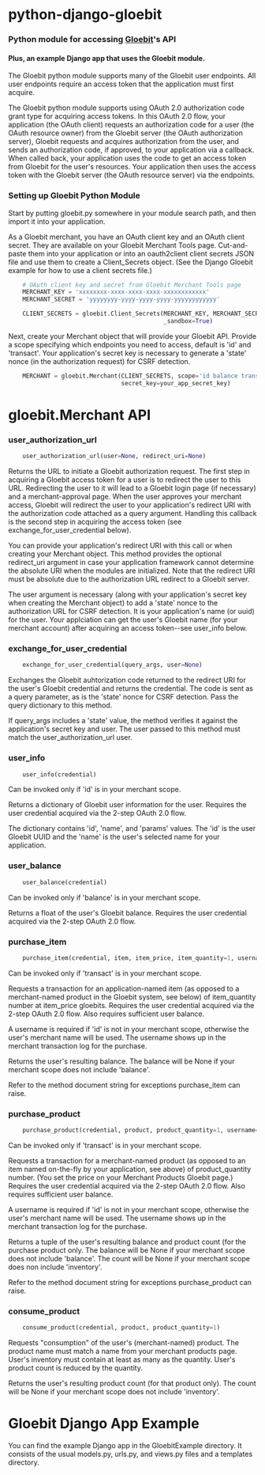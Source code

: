 python-django-gloebit
=====================

### Python module for accessing [Gloebit](http://dev.gloebit.com/#integration)'s API
#### Plus, an example Django app that uses the Gloebit module.

The Gloebit python module supports many of the Gloebit user endpoints.
All user endpoints require an access token that the application must first acquire.

The Gloebit python module supports using OAuth 2.0 authorization code grant type for acquiring access tokens.  In this OAuth 2.0 flow, your application (the OAuth client) requests an authorization code for a user (the OAuth resource owner) from the Gloebit server (the OAuth authorization server), Gloebit requests and acquires authorization from the user, and sends an authorization code, if approved, to your application via a callback.  When called back, your application uses the code to get an access token from Gloebit for the user's resources.  Your application then uses the access token with the Gloebit server (the OAuth resource server) via the endpoints.

### Setting up Gloebit Python Module

Start by putting gloebit.py somewhere in your module search path, and
then import it into your application.

As a Gloebit merchant, you have an OAuth client key and an OAuth client secret.  They are available on your Gloebit Merchant Tools page.  Cut-and-paste them into your application or into an oauth2client client secrets JSON file and use them to create a Client_Secrets object.  (See the Django Gloebit example for how to use a client secrets file.)

```python
    # OAuth client key and secret from Gloebit Merchant Tools page
    MERCHANT_KEY = 'xxxxxxxx-xxxx-xxxx-xxxx-xxxxxxxxxxxx'
    MERCHANT_SECRET = 'yyyyyyyy-yyyy-yyyy-yyyy-yyyyyyyyyyyy'

    CLIENT_SECRETS = gloebit.Client_Secrets(MERCHANT_KEY, MERCHANT_SECRET,
                                            _sandbox=True)
```

Next, create your Merchant object that will provide your Gloebit API.  Provide a scope specifying which endpoints you need to access, default is 'id' and 'transact'.  Your application's secret key is necessary to generate a 'state' nonce (in the authorization request) for CSRF detection.

```python
    MERCHANT = gloebit.Merchant(CLIENT_SECRETS, scope='id balance transact',
                                secret_key=your_app_secret_key)
```

gloebit.Merchant API
====================

### user_authorization_url

```python
    user_authorization_url(user=None, redirect_uri=None)
```

Returns the URL to initiate a Gloebit authorization request.  The first step in acquiring a Gloebit access token for a user is to redirect the user to this URL.  Redirecting the user to it will lead to a Gloebit login page (if necessary) and a merchant-approval page.  When the user approves your merchant access, Gloebit will redirect the user to your application's redirect URI with the authorization code attached as a query argument.  Handling this callback is the second step in acquiring the access token (see exchange_for_user_credential below).

You can provide your application's redirect URI with this call or when creating your Merchant object.  This method provides the optional redirect_uri argument in case your application framework cannot determine the absolute URI when the modules are initialized.  Note that the redirect URI must be absolute due to the authorization URL redirect to a Gloebit server.

The user argument is necessary (along with your application's secret key when creating the Merchant object) to add a 'state' nonce to the authorization URL for CSRF detection.  It is your application's name (or uuid) for the user.  Your applciation can get the user's Gloebit name (for your merchant account) after acquiring an access token--see user_info below.

### exchange_for_user_credential

```python
    exchange_for_user_credential(query_args, user=None)
```

Exchanges the Gloebit auhtorization code returned to the redirect URI for the user's Gloebit credential and returns the credential.  The code is sent as a query parameter, as is the 'state' nonce for CSRF detection.  Pass the query dictionary to this method.

If query_args includes a 'state' value, the method verifies it against the application's secret key and user.  The user passed to this method must match the user_authorization_url user.

### user_info

```python
    user_info(credential)
```

Can be invoked only if 'id' is in your merchant scope.

Returns a dictionary of Gloebit user information for the user.  Requires the user credential acquired via the 2-step OAuth 2.0 flow.

The dictionary contains 'id', 'name', and 'params' values.  The 'id' is the user Gloebit UUID and the 'name' is the user's selected name for your application.

### user_balance

```python
    user_balance(credential)
```

Can be invoked only if 'balance' is in your merchant scope.

Returns a float of the user's Gloebit balance.  Requires the user credential acquired via the 2-step OAuth 2.0 flow.

### purchase_item

```python
    purchase_item(credential, item, item_price, item_quantity=1, username=None)
```

Can be invoked only if 'transact' is in your merchant scope.

Requests a transaction for an application-named item (as opposed to a merchant-named product in the Gloebit system, see below) of item_quantity number at item_price gloebits.  Requires the user credential acquired via the 2-step OAuth 2.0 flow.  Also requires sufficient user balance.

A username is required if 'id' is not in your merchant scope, otherwise the user's merchant name will be used.  The username shows up in the merchant transaction log for the purchase.

Returns the user's resulting balance.  The balance will be None if your
merchant scope does not include 'balance'.

Refer to the method document string for exceptions purchase_item can raise.

### purchase_product

```python
    purchase_product(credential, product, product_quantity=1, username=None)
```

Can be invoked only if 'transact' is in your merchant scope.

Requests a transaction for a merchant-named product (as opposed to an item named on-the-fly by your application, see above) of product_quantity number.  (You set the price on your Merchant Products Gloebit page.)  Requires the user credential acquired via the 2-step OAuth 2.0 flow.  Also requires sufficient user balance.

A username is required if 'id' is not in your merchant scope, otherwise the user's merchant name will be used.  The username shows up in the merchant transaction log for the purchase.

Returns a tuple of the user's resulting balance and product count (for the
purchase product only.  The balance will be None if your merchant scope does
not include 'balance'.  The count will be None if your merchant scope does
non include 'inventory'.

Refer to the method document string for exceptions purchase_product can raise.

### consume_product

```python
    consume_product(credential, product, product_quantity=1)
```

Requests "consumption" of the user's (merchant-named) product.  The product
name must match a name from your merchant products page.  User's inventory
must contain at least as many as the quantity.  User's product count is
reduced by the quantity.

Returns the user's resulting product count (for that product only).  The count
will be None if your merchant scope does not include 'inventory'.

Gloebit Django App Example
==========================

You can find the example Django app in the GloebitExample directory.  It consists of the usual models.py, urls.py, and views.py files and a templates directory.
